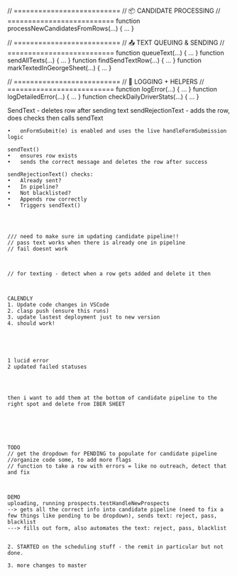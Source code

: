 // ==========================
// 📦 CANDIDATE PROCESSING
// ==========================
function processNewCandidatesFromRows(...) { ... }

// ==========================
// 📤 TEXT QUEUING & SENDING
// ==========================
function queueText(...) { ... }
function sendAllTexts(...) { ... }
function findSendTextRow(...) { ... }
function markTextedInGeorgeSheet(...) { ... }

// ==========================
// 🧠 LOGGING + HELPERS
// ==========================
function logError(...) { ... }
function logDetailedError(...) { ... }
function checkDailyDriverStats(...) { ... }


SendText - deletes row after sending text
sendRejectionText - adds the row, does checks then calls sendText



	•	onFormSubmit(e) is enabled and uses the live handleFormSubmission logic
	
    sendText()
    •	ensures row exists
    •	sends the correct message and deletes the row after success
	
    sendRejectionText() checks:
	•	Already sent?
	•	In pipeline?
	•	Not blacklisted?
	•	Appends row correctly
	•	Triggers sendText()




    /// need to make sure im updating candidate pipeline!!
    // pass text works when there is already one in pipeline
    // fail doesnt work
    


    // for texting - detect when a row gets added and delete it then



    CALENDLY
    1. Update code changes in VSCode
    2. clasp push (ensure this runs)
    3. update lastest deployment just to new version
    4. should work!





    1 lucid error
    2 updated failed statuses




    then i want to add them at the bottom of candidate pipeline to the right spot and delete from IBER SHEET






    TODO
    // get the dropdown for PENDING to populate for candidate pipeline
    //organize code some, to add more flags
    // function to take a row with errors = like no outreach, detect that and fix



    DEMO
    uploading, running prospects.testHandleNewProspects
    --> gets all the correct info into candidate pipeline (need to fix a few things like pending to be dropdown), sends text: reject, pass, blacklist
    ---> fills out form, also automates the text: reject, pass, blacklist


    2. STARTED on the scheduling stuff - the remit in particular but not done.

    3. more changes to master